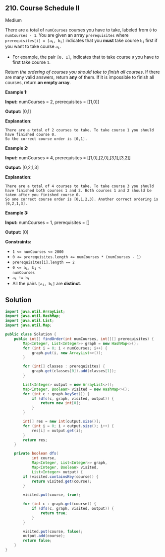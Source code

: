 ## 210\. Course Schedule II

Medium

There are a total of `numCourses` courses you have to take, labeled from `0` to `numCourses - 1`. You are given an array `prerequisites` where <code>prerequisites[i] = [a<sub>i</sub>, b<sub>i</sub>]</code> indicates that you **must** take course <code>b<sub>i</sub></code> first if you want to take course <code>a<sub>i</sub></code>.

*   For example, the pair `[0, 1]`, indicates that to take course `0` you have to first take course `1`.

Return _the ordering of courses you should take to finish all courses_. If there are many valid answers, return **any** of them. If it is impossible to finish all courses, return **an empty array**.

**Example 1:**

**Input:** numCourses = 2, prerequisites = \[\[1,0]]

**Output:** [0,1]

**Explanation:**

    There are a total of 2 courses to take. To take course 1 you should have finished course 0.
    So the correct course order is [0,1].

**Example 2:**

**Input:** numCourses = 4, prerequisites = \[\[1,0],[2,0],[3,1],[3,2]]

**Output:** [0,2,1,3]

**Explanation:**

    There are a total of 4 courses to take. To take course 3 you should have finished both courses 1 and 2. Both courses 1 and 2 should be taken after you finished course 0.
    So one correct course order is [0,1,2,3]. Another correct ordering is [0,2,1,3].

**Example 3:**

**Input:** numCourses = 1, prerequisites = []

**Output:** [0] 

**Constraints:**

*   `1 <= numCourses <= 2000`
*   `0 <= prerequisites.length <= numCourses * (numCourses - 1)`
*   `prerequisites[i].length == 2`
*   <code>0 <= a<sub>i</sub>, b<sub>i</sub> < numCourses</code>
*   <code>a<sub>i</sub> != b<sub>i</sub></code>
*   All the pairs <code>[a<sub>i</sub>, b<sub>i</sub>]</code> are **distinct**.

## Solution

```java
import java.util.ArrayList;
import java.util.HashMap;
import java.util.List;
import java.util.Map;

public class Solution {
    public int[] findOrder(int numCourses, int[][] prerequisites) {
        Map<Integer, List<Integer>> graph = new HashMap<>();
        for (int i = 0; i < numCourses; i++) {
            graph.put(i, new ArrayList<>());
        }

        for (int[] classes : prerequisites) {
            graph.get(classes[0]).add(classes[1]);
        }

        List<Integer> output = new ArrayList<>();
        Map<Integer, Boolean> visited = new HashMap<>();
        for (int c : graph.keySet()) {
            if (dfs(c, graph, visited, output)) {
                return new int[0];
            }
        }

        int[] res = new int[output.size()];
        for (int i = 0; i < output.size(); i++) {
            res[i] = output.get(i);
        }
        return res;
    }

    private boolean dfs(
            int course,
            Map<Integer, List<Integer>> graph,
            Map<Integer, Boolean> visited,
            List<Integer> output) {
        if (visited.containsKey(course)) {
            return visited.get(course);
        }

        visited.put(course, true);

        for (int c : graph.get(course)) {
            if (dfs(c, graph, visited, output)) {
                return true;
            }
        }

        visited.put(course, false);
        output.add(course);
        return false;
    }
}
```